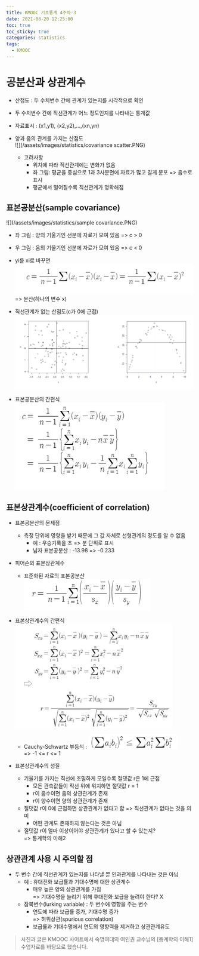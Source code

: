 ```yaml
---
title: KMOOC 기초통계 4주차-3
date: 2021-08-20 12:25:00
toc: true
toc_sticky: true
categories: statistics
tags:
  - KMOOC
---
```


# 공분산과 상관계수

- 산점도 : 두 수치변수 간에 관계가 있는지를 시각적으로 확인
- 두 수치변수 간에 직선관계가 어느 정도인지를 나타내는 통계값
- 자료표시 : (x1,y1), (x2,y2),...,(xn,yn)

- 양과 음의 관계를 가지는 산점도  
![](/assets/images/statistics/covariance scatter.PNG)

  - 고려사항
    - 위치에 따라 직선관계에는 변화가 없음
    - 좌 그림: 평균을 중심으로 1과 3사분면에 자료가 많고 길게 분포 => 음수로 표시
    - 평균에서 멀어질수록 직선관계가 명확해짐

## 표본공분산(sample covariance)

![](/assets/images/statistics/sample covariance.PNG)  
- 좌 그림 : 양의 기울기인 선분에 자료가 모여 있음 => c > 0  
- 우 그림 : 음의 기울기인 선분에 자료가 모여 있음 => c < 0
- yi를 xi로 바꾸면  
![](/assets/images/statistics/covariance2.PNG)  
=> 분산(하나의 변수 x)

- 직선관계가 없는 산점도(c가 0에 근접)  
![](/assets/images/statistics/covariance3.PNG)  

- 표본공분산의 간편식  
![](/assets/images/statistics/covariance4.PNG)  

## 표본상관계수(coefficient of correlation)
- 표본공분산의 문제점
  - 측정 단위에 영향을 받기 때문에 그 값 자체로 선형관계의 정도를 알 수 없음
    - 예 : 우승기록을 초 => 분 단위로 표시
    - 남자 표본공분산 : -13.98 => -0.233

- 피어슨의 표본상관계수
  - 표준화된 자료의 표본공분산  
![](/assets/images/statistics/coefficientcorr.PNG)  
- 표본상관계수의 간편식  
![](/assets/images/statistics/coefficientcorr2.PNG)   
  - Cauchy-Schwartz 부등식 : ![](/assets/images/statistics/cauchy.PNG)  
  => -1 <= r <= 1

- 표본상관계수의 성질
  - 기울기를 가지는 직선에 조밀하게 모일수록 절댓값 r은 1에 근접
    - 모든 관측값들이 직선 위에 위치하면 절댓값 r = 1
    - r이 음수이면 음의 상관관계가 존재
    - r이 양수이면 양의 상관관계가 존재
  - 절댓값 r이 0에 근접하면 상관관계가 없다고 함 => 직선관계가 없다는 것을 의미
    - 어떤 관계도 존재하지 않는다는 것은 아님
  - 절댓값 r이 얼마 이상이어야 상관관계가 있다고 할 수 있는지?  
  => 통계학의 이해2

## 상관관계 사용 시 주의할 점
- 두 변수 간에 직선관계가 있는지를 나타낼 뿐 인과관계를 나타내는 것은 아님
  - 예 : 휴대전화 보급률과 기대수명에 대한 상관계수
    - 매우 높은 양의 상관관계를 가짐  
    => 기대수명을 늘리기 위해 휴대전화 보급을 늘려야 한다? X
  - 잠복변수(lurking variable) : 두 변수에 영향을 주는 변수
    - 연도에 따라 보급률 증가, 기대수명 증가  
    => 허위상관(spurious correlation)
    - 보급률과 기대수명에서 연도의 영향력을 제거하고 상관관계유도


> 사진과 글은 KMOOC 사이트에서 숙명여대의 여인권 교수님의 [통계학의 이해1] 수업자료를 바탕으로 했습니다.  
